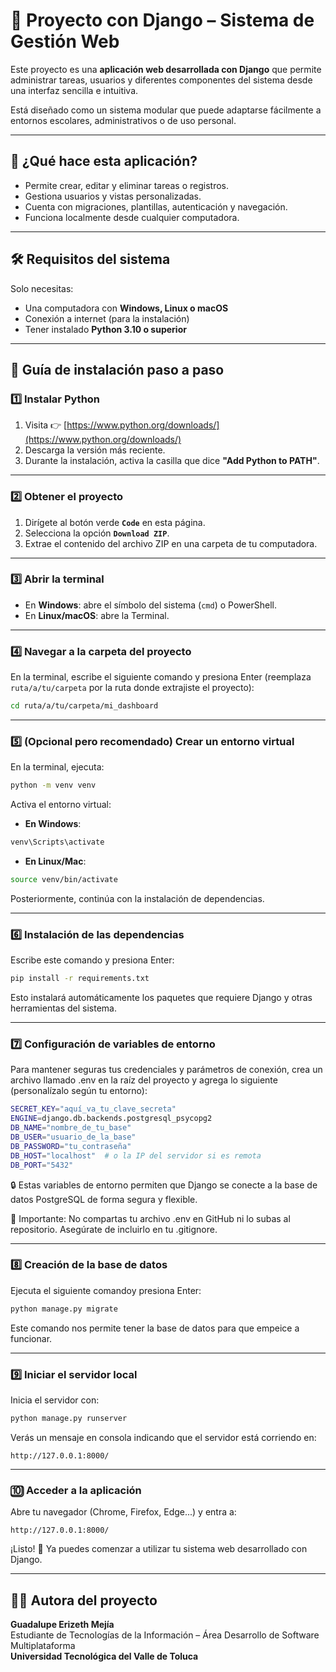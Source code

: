 # 📘 Proyecto con Django – Sistema de Gestión Web

Este proyecto es una **aplicación web desarrollada con Django** que permite administrar tareas, usuarios y diferentes componentes del sistema desde una interfaz sencilla e intuitiva.

Está diseñado como un sistema modular que puede adaptarse fácilmente a entornos escolares, administrativos o de uso personal.

---

## 🧩 ¿Qué hace esta aplicación?

- Permite crear, editar y eliminar tareas o registros.
- Gestiona usuarios y vistas personalizadas.
- Cuenta con migraciones, plantillas, autenticación y navegación.
- Funciona localmente desde cualquier computadora.

---

## 🛠 Requisitos del sistema

Solo necesitas:

- Una computadora con **Windows, Linux o macOS**
- Conexión a internet (para la instalación)
- Tener instalado **Python 3.10 o superior**

---

## 🧭 Guía de instalación paso a paso

### 1️⃣ Instalar Python

1. Visita 👉 [https://www.python.org/downloads/](https://www.python.org/downloads/)
2. Descarga la versión más reciente.
3. Durante la instalación, activa la casilla que dice **"Add Python to PATH"**.

---

### 2️⃣ Obtener el proyecto

1. Dirígete al botón verde **`Code`** en esta página.
2. Selecciona la opción **`Download ZIP`**.
3. Extrae el contenido del archivo ZIP en una carpeta de tu computadora.

---

### 3️⃣ Abrir la terminal

- En **Windows**: abre el símbolo del sistema (`cmd`) o PowerShell.
- En **Linux/macOS**: abre la Terminal.

---

### 4️⃣ Navegar a la carpeta del proyecto

En la terminal, escribe el siguiente comando y presiona Enter (reemplaza `ruta/a/tu/carpeta` por la ruta donde extrajiste el proyecto):

```bash
cd ruta/a/tu/carpeta/mi_dashboard
```

---

### 5️⃣ (Opcional pero recomendado) Crear un entorno virtual

En la terminal, ejecuta:

```bash
python -m venv venv
```

Activa el entorno virtual:

- **En Windows**:

```bash
venv\Scripts\activate
```

- **En Linux/Mac**:

```bash
source venv/bin/activate
```

Posteriormente, continúa con la instalación de dependencias.

---

### 6️⃣ Instalación de las dependencias

Escribe este comando y presiona Enter:

```bash
pip install -r requirements.txt
```

Esto instalará automáticamente los paquetes que requiere Django y otras herramientas del sistema.

---
### 7️⃣ Configuración de variables de entorno

Para mantener seguras tus credenciales y parámetros de conexión, crea un archivo llamado .env en la raíz del proyecto y agrega lo siguiente (personalízalo según tu entorno):

```bash
SECRET_KEY="aquí_va_tu_clave_secreta"
ENGINE=django.db.backends.postgresql_psycopg2
DB_NAME="nombre_de_tu_base"
DB_USER="usuario_de_la_base"
DB_PASSWORD="tu_contraseña"
DB_HOST="localhost"  # o la IP del servidor si es remota
DB_PORT="5432"

```
🔒 Estas variables de entorno permiten que Django se conecte a la base de datos PostgreSQL de forma segura y flexible.

📌 Importante: No compartas tu archivo .env en GitHub ni lo subas al repositorio. Asegúrate de incluirlo en tu .gitignore.

---
### 8️⃣ Creación de la base de datos  

Ejecuta el siguiente comandoy presiona Enter:

```bash
python manage.py migrate
```

Este comando nos permite tener la base de datos para que empeice a funcionar.

---

### 9️⃣ Iniciar el servidor local

Inicia el servidor con:

```bash
python manage.py runserver
```

Verás un mensaje en consola indicando que el servidor está corriendo en:

```
http://127.0.0.1:8000/
```

---

### 🔟 Acceder a la aplicación

Abre tu navegador (Chrome, Firefox, Edge...) y entra a:

```
http://127.0.0.1:8000/
```

¡Listo! 🎉 Ya puedes comenzar a utilizar tu sistema web desarrollado con Django.

---

## 🙋‍♀️ Autora del proyecto

**Guadalupe Erizeth Mejía**  
Estudiante de Tecnologías de la Información – Área Desarrollo de Software Multiplataforma  
**Universidad Tecnológica del Valle de Toluca**
